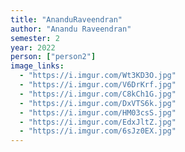 ```yaml
---
title: "AnanduRaveendran"
author: "Anandu Raveendran"
semester: 2
year: 2022
person: ["person2"]
image_links:
  - "https://i.imgur.com/Wt3KD3O.jpg"
  - "https://i.imgur.com/V6DrKrf.jpg"
  - "https://i.imgur.com/C8kCh1G.jpg"
  - "https://i.imgur.com/DxVTS6k.jpg"
  - "https://i.imgur.com/HM03csS.jpg"
  - "https://i.imgur.com/EdxJltZ.jpg"
  - "https://i.imgur.com/6sJz0EX.jpg"
---
```

